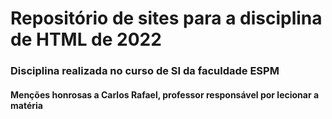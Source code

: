 # Repositório de sites para a disciplina de HTML de 2022
<h3>Disciplina realizada no curso de SI da faculdade ESPM</h3>
<h4>Menções honrosas a Carlos Rafael, professor responsável por lecionar a matéria</h4>
